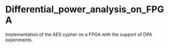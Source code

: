# Differential_power_analysis_on_FPGA
Implementation of the AES cypher on a FPGA with the support of DPA experiments.
